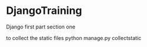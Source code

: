 # DjangoTraining

Django first part section one

to collect the static files 
python manage.py collectstatic

